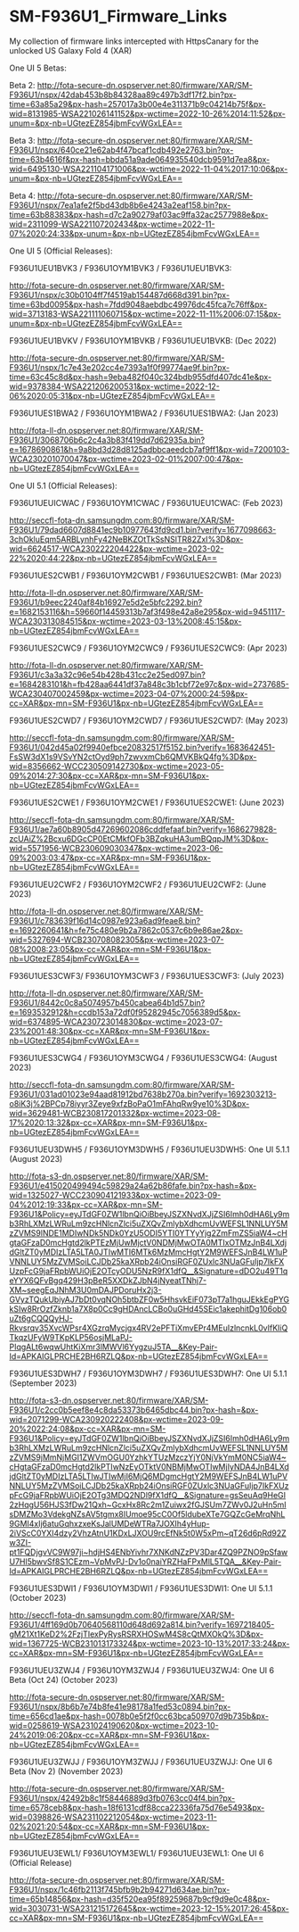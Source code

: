# SM-F936U1_Firmware_Links
My collection of firmware links intercepted with HttpsCanary for the unlocked US Galaxy Fold 4 (XAR)

One UI 5 Betas:

Beta 2: http://fota-secure-dn.ospserver.net:80/firmware/XAR/SM-F936U1/nspx/42dab453b8b84328aa89c497b3df17f2.bin?px-time=63a85a29&px-hash=257017a3b00e4e311371b9c04214b75f&px-wid=8131985-WSA221026141152&px-wctime=2022-10-26%2014:11:52&px-unum=&px-nb=UGtezEZ854jbmFcvWGxLEA==

Beta 3: http://fota-secure-dn.ospserver.net:80/firmware/XAR/SM-F936U1/nspx/640ce21e62ab4f47bcaf1cdb492e2763.bin?px-time=63b4616f&px-hash=bbda51a9ade064935540dcb9591d7ea8&px-wid=6495130-WSA221104171006&px-wctime=2022-11-04%2017:10:06&px-unum=&px-nb=UGtezEZ854jbmFcvWGxLEA==

Beta 4: http://fota-secure-dn.ospserver.net:80/firmware/XAR/SM-F936U1/nspx/7ea1afe2f5bd43db8b6e4243a2eaf158.bin?px-time=63b88383&px-hash=d7c2a90279af03ac9ffa32ac2577988e&px-wid=2311099-WSA221107202434&px-wctime=2022-11-07%2020:24:33&px-unum=&px-nb=UGtezEZ854jbmFcvWGxLEA==

One UI 5 (Official Releases):

F936U1UEU1BVK3 / F936U1OYM1BVK3 / F936U1UEU1BVK3:

http://fota-secure-dn.ospserver.net:80/firmware/XAR/SM-F936U1/nspx/c30b0104ff7f4519ab154487d668d391.bin?px-time=63bd0095&px-hash=7fdd9048aebdbc49976dc45fca7c76ff&px-wid=3713183-WSA221111060715&px-wctime=2022-11-11%2006:07:15&px-unum=&px-nb=UGtezEZ854jbmFcvWGxLEA==

F936U1UEU1BVKV / F936U1OYM1BVKB / F936U1UEU1BVKB: (Dec 2022)

http://fota-secure-dn.ospserver.net:80/firmware/XAR/SM-F936U1/nspx/1c7e43e202cc4e7393a1f0f99774ae9f.bin?px-time=63c45c8d&px-hash=9eba482f040c324bdb955dfd407dc41e&px-wid=9378384-WSA221206200531&px-wctime=2022-12-06%2020:05:31&px-nb=UGtezEZ854jbmFcvWGxLEA==

F936U1UES1BWA2 / F936U1OYM1BWA2 / F936U1UES1BWA2: (Jan 2023)

http://fota-ll-dn.ospserver.net:80/firmware/XAR/SM-F936U1/3068706b6c2c4a3b83f419dd7d62935a.bin?e=1678690861&h=9a8bd3d28d8125adbbcaeedcb7af9ff1&px-wid=7200103-WCA230201070047&px-wctime=2023-02-01%2007:00:47&px-nb=UGtezEZ854jbmFcvWGxLEA==

One UI 5.1 (Official Releases):

F936U1UEUICWAC / F936U1OYM1CWAC / F936U1UEU1CWAC: (Feb 2023)

http://seccfl-fota-dn.samsungdm.com:80/firmware/XAR/SM-F936U1/79dad6607d8841ec9b10977643fd9cd1.bin?verify=1677098663-3chOkluEqm5ARBLynhFy42NeBKZOtTkSsNSlTR82ZxI%3D&px-wid=6624517-WCA230222204422&px-wctime=2023-02-22%2020:44:22&px-nb=UGtezEZ854jbmFcvWGxLEA==

F936U1UES2CWB1 / F936U1OYM2CWB1 / F936U1UES2CWB1: (Mar 2023)

http://fota-ll-dn.ospserver.net:80/firmware/XAR/SM-F936U1/b9eec2240af84b16927e5d2e5bfc2292.bin?e=1682153116&h=59660f14459313b7af3f498e42a8e295&px-wid=9451117-WCA230313084515&px-wctime=2023-03-13%2008:45:15&px-nb=UGtezEZ854jbmFcvWGxLEA==

F936U1UES2CWC9 / F936U1OYM2CWC9 / F936U1UES2CWC9: (Apr 2023)

http://fota-ll-dn.ospserver.net:80/firmware/XAR/SM-F936U1/c3a3a32c96e54b428b431cc2e25ed097.bin?e=1684283101&h=fb428aa6441df37a848c3b1cbf72e97c&px-wid=2737685-WCA230407002459&px-wctime=2023-04-07%2000:24:59&px-cc=XAR&px-mn=SM-F936U1&px-nb=UGtezEZ854jbmFcvWGxLEA==

F936U1UES2CWD7 / F936U1OYM2CWD7 / F936U1UES2CWD7: (May 2023)

http://seccfl-fota-dn.samsungdm.com:80/firmware/XAR/SM-F936U1/042d45a02f9940efbce20832517f5152.bin?verify=1683642451-FsSW3dX1s9VSvYN2ctOyd9ph7zwvxmCb6QMVKBkQ4fg%3D&px-wid=8356662-WCC230509142730&px-wctime=2023-05-09%2014:27:30&px-cc=XAR&px-mn=SM-F936U1&px-nb=UGtezEZ854jbmFcvWGxLEA==

F936U1UES2CWE1 / F936U1OYM2CWE1 / F936U1UES2CWE1: (June 2023)

http://seccfl-fota-dn.samsungdm.com:80/firmware/XAR/SM-F936U1/ae7a60b8905d47269602086cddfefaaf.bin?verify=1686279828-zcUAiZ%2Bcxu6DGcCP0EtCMkfOFb3BZqkuHA3umBQqpJM%3D&px-wid=5571956-WCB230609030347&px-wctime=2023-06-09%2003:03:47&px-cc=XAR&px-mn=SM-F936U1&px-nb=UGtezEZ854jbmFcvWGxLEA==

F936U1UEU2CWF2 / F936U1OYM2CWF2 / F936U1UEU2CWF2: (June 2023)

http://fota-ll-dn.ospserver.net:80/firmware/XAR/SM-F936U1/c783639f16d14c0987e923a6ad9feae8.bin?e=1692260641&h=fe75c480e9b2a7862c0537c6b9e86ae2&px-wid=5327694-WCB230708082305&px-wctime=2023-07-08%2008:23:05&px-cc=XAR&px-mn=SM-F936U1&px-nb=UGtezEZ854jbmFcvWGxLEA==

F936U1UES3CWF3/ F936U1OYM3CWF3 / F936U1UES3CWF3: (July 2023)

http://fota-ll-dn.ospserver.net:80/firmware/XAR/SM-F936U1/8442c0c8a5074957b450cabea64b1d57.bin?e=1693532912&h=ccdb153a72df0f95282945c7056389d5&px-wid=6374895-WCA230723014830&px-wctime=2023-07-23%2001:48:30&px-cc=XAR&px-mn=SM-F936U1&px-nb=UGtezEZ854jbmFcvWGxLEA==

F936U1UES3CWG4 / F936U1OYM3CWG4 / F936U1UES3CWG4: (August 2023)

http://seccfl-fota-dn.samsungdm.com:80/firmware/XAR/SM-F936U1/031ad01023e94aad81912bd7638b270a.bin?verify=1692303213-o8iK3j%2BPCp78iyyr3Zeye9xfzBoPaO1mFAhqRw9ye10%3D&px-wid=3629481-WCB230817201332&px-wctime=2023-08-17%2020:13:32&px-cc=XAR&px-mn=SM-F936U1&px-nb=UGtezEZ854jbmFcvWGxLEA==

F936U1UEU3DWH5 / F936U1OYM3DWH5 / F936U1UEU3DWH5: One UI 5.1.1 (August 2023)

http://fota-s3-dn.ospserver.net:80/firmware/XAR/SM-F936U1/e415020499494c59829a24a62b86fafe.bin?px-hash=&px-wid=1325027-WCC230904121933&px-wctime=2023-09-04%2012:19:33&px-cc=XAR&px-mn=SM-F936U1&Policy=eyJTdGF0ZW1lbnQiOiBbeyJSZXNvdXJjZSI6Imh0dHA6Ly9mb3RhLXMzLWRuLm9zcHNlcnZlci5uZXQvZmlybXdhcmUvWEFSL1NNLUY5MzZVMS9lNDE1MDIwNDk5NDk0YzU5ODI5YTI0YTYyYjg2ZmFmZS5iaW4~cHgtaGFzaD0mcHgtd2lkPTEzMjUwMjctV0NDMjMwOTA0MTIxOTMzJnB4LXdjdGltZT0yMDIzLTA5LTA0JTIwMTI6MTk6MzMmcHgtY2M9WEFSJnB4LW1uPVNNLUY5MzZVMSoiLCJDb25kaXRpb24iOnsiRGF0ZUxlc3NUaGFuIjp7IkFXUzpFcG9jaFRpbWUiOjE2OTcyODU5NzR9fX1dfQ__&Signature=dDO2u49T1qeYYX6QFvBgq429H3pBeR5XXDkZJbN4jNyeatTNhj7-XM~seegEqJNhM3U0mDAJPDoruHx2j3-GVyzTQukUbiyAJ7bDt0vqNOh5btbZF0w5HhsvkEiF073pT7a1hguJEkkEgPYGkSIw8RrOzfZknb1a7X8p0Cc9gHDAncLCBo0uGHd45SEic1akephitDg106ob0uZt6gCQQQyHJ-Rkvsrqv35XvcWPsr4XGzrqMycjgx4RV2ePFTiXmvEPr4MEuIzlncnkL0vIfKIiQTkqzUFyW9TKpKLP56osjMLaPJ-PIqgALt6wqwUhtKiXmr3lMWVl6YygzuJ5TA__&Key-Pair-Id=APKAIGLPRCHE2BH6RZLQ&px-nb=UGtezEZ854jbmFcvWGxLEA==

F936U1UES3DWH7 / F936U1OYM3DWH7 / F936U1UES3DWH7: One UI 5.1.1 (September 2023)

http://fota-s3-dn.ospserver.net:80/firmware/XAR/SM-F936U1/c2cc0b5eef8e4c8da53373b6465dbc44.bin?px-hash=&px-wid=2071299-WCA230920222408&px-wctime=2023-09-20%2022:24:08&px-cc=XAR&px-mn=SM-F936U1&Policy=eyJTdGF0ZW1lbnQiOiBbeyJSZXNvdXJjZSI6Imh0dHA6Ly9mb3RhLXMzLWRuLm9zcHNlcnZlci5uZXQvZmlybXdhcmUvWEFSL1NNLUY5MzZVMS9jMmNjMGI1ZWVmOGU0YzhkYTUzMzczYjY0NjVkYmM0NC5iaW4~cHgtaGFzaD0mcHgtd2lkPTIwNzEyOTktV0NBMjMwOTIwMjIyNDA4JnB4LXdjdGltZT0yMDIzLTA5LTIwJTIwMjI6MjQ6MDgmcHgtY2M9WEFSJnB4LW1uPVNNLUY5MzZVMSoiLCJDb25kaXRpb24iOnsiRGF0ZUxlc3NUaGFuIjp7IkFXUzpFcG9jaFRpbWUiOjE2OTg3MDQ2NDl9fX1dfQ__&Signature=gsSeuAq9HeGI2zHqgU56HJS3fDw21Qxh~GcxHx8Rc2m1Zuiwx2fGJSUm7ZWv0J2uHn5mIsDMZMo3VdekgNZsAV5tgmx8IUmoe95cC0Of5ldubeXTe7GQZcGeMrqNhL9GMI4xIj6atuGqhxzxeKsJalUMDeWTRa7JOXIh4yHup-2iVScC0YXI4dzy2VhzAtnU1KDxLJXOU9rcEfNk5t0W5xPm~qT26d6pRd92Zw3ZI-pt1FQDjgvVC9W97ji~hdjHS4ENbYivhr7XNKdNZzPV3Dar4ZQ9PZNO9pSfawU7Hl5bwvSf8S1CEzm~VpMvPJ-Dv1o0naiYRZHaFPxMlL5TQA__&Key-Pair-Id=APKAIGLPRCHE2BH6RZLQ&px-nb=UGtezEZ854jbmFcvWGxLEA==

F936U1UES3DWI1 / F936U1OYM3DWI1 / F936U1UES3DWI1: One UI 5.1.1 (October 2023)

http://seccfl-fota-dn.samsungdm.com:80/firmware/XAR/SM-F936U1/4ff169d0b70640568110d648d692a814.bin?verify=1697218405-gM21Xt1KeD2%2FzjTIexPyRysRSRXHOSwM4S8cQtMXOkQ%3D&px-wid=1367725-WCB231013173324&px-wctime=2023-10-13%2017:33:24&px-cc=XAR&px-mn=SM-F936U1&px-nb=UGtezEZ854jbmFcvWGxLEA==

F936U1UEU3ZWJ4 / F936U1OYM3ZWJ4 / F936U1UEU3ZWJ4: One UI 6 Beta (Oct 24) (October 2023)

http://fota-secure-dn.ospserver.net:80/firmware/XAR/SM-F936U1/nspx/8b6b7e74b8fe41e98178a1fed53c0894.bin?px-time=656cd1ae&px-hash=0078b0e5f2f0cc63bca509707d9b735b&px-wid=0258619-WSA231024190620&px-wctime=2023-10-24%2019:06:20&px-cc=XAR&px-mn=SM-F936U1&px-nb=UGtezEZ854jbmFcvWGxLEA==

F936U1UEU3ZWJJ / F936U1OYM3ZWJJ / F936U1UEU3ZWJJ: One UI 6 Beta (Nov 2) (November 2023)

http://fota-secure-dn.ospserver.net:80/firmware/XAR/SM-F936U1/nspx/42492b8c1f58446889d3fb0763cc04f4.bin?px-time=6578ceb8&px-hash=18f6131cdf88cca22336fa75d76e5493&px-wid=0398826-WSA231102212054&px-wctime=2023-11-02%2021:20:54&px-cc=XAR&px-mn=SM-F936U1&px-nb=UGtezEZ854jbmFcvWGxLEA==

F936U1UEU3EWL1/ F936U1OYM3EWL1/ F936U1UEU3EWL1: One UI 6 (Official Release)

http://fota-secure-dn.ospserver.net:80/firmware/XAR/SM-F936U1/nspx/1c46fb2113f745bfb9b2b94271d634ae.bin?px-time=65b14856&px-hash=d35f520ea95f89259687b9cf9d9e0c48&px-wid=3030731-WSA231215172645&px-wctime=2023-12-15%2017:26:45&px-cc=XAR&px-mn=SM-F936U1&px-nb=UGtezEZ854jbmFcvWGxLEA==
